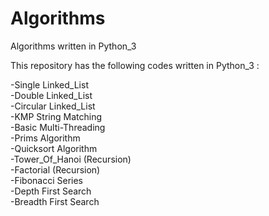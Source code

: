 # Algorithms
Algorithms written in Python_3

This repository has the following codes written in Python_3 :

-Single Linked_List<br />
-Double Linked_List<br />
-Circular Linked_List<br />
-KMP String Matching<br />
-Basic Multi-Threading <br />
-Prims Algorithm<br />
-Quicksort Algorithm<br />
-Tower_Of_Hanoi (Recursion)<br />
-Factorial (Recursion)<br />
-Fibonacci Series <br />
-Depth First Search <br />
-Breadth First Search <br />


